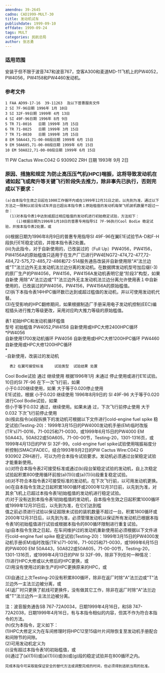 ```yaml
---
amendno: 39-2645  
cadno: CAD1999-MULT-30  
title: 发动机试车  
publishdate: 1999-09-10  
effdate: 1999-09-24  
tags: MULT  
categories: 民航总局  
author: 张志勇  
---
```

  
### 适用范围  
安装于但不限于波音747和波音767，空客A300和麦道MD-11飞机上的PW4052，PW4056，PW4158和PW4460发动机。  
  
<!--more-->  
### 参考文件  
    1 FAA AD99-17-16  39-11263  及以下普惠服务文件  
    2 SI 7F-96日期 1996年 1月 10日  
    3 SI 32F-99日期 1999年 4月 13日  
    4 SI 49F-96日期 1996年 8月 9日  
    5 TR 71-0016   日期 1999年 3月 15日  
    6 TR 71-0025   日期 1999年 3月 15日  
    7 TR 71-0030   日期 1999年 3月 15日  
    8 EM 50A443,71-00-00段日期 1999年 6月 15日  
    9 EM 50A605,71-00-00段日期 1999年 6月 15日  
    10 EM 50A822,71-00-00段日期 1999年 6月 15日  
11 PW Cactus Wire:C042 G 930902 ZRH 日期 1993年 9月 2日  
  
### 原因、措施和规定 为防止高压压气机(HPC)喘振，这将导致发动机在诸如起飞或爬升等关键飞行阶段失去推力，除非事先已执行，否则完成以下要求：  
    (a)自本指令生效之日起在1000工作循环内或在1999年12月31日之前，以先到为准，通过以下方法之一限制以前没有试车并且已超出本指令表１原始槛值的发动机每架飞机装机数量不超过一台：  
      (1)对本指令表1中达到或超过相应槛值的发动机进行初始稳定试验，方法如下：  
         (i)根据日期为1996年1月10日的普惠专用指导SI 7F-96执行Cool Bodie 稳定试验，并按本指令表2处置，或  
(ii)根据日期为1996年8月9日的普惠专用指导SI 49F-96在翼E1E试验节A-D和F-H段执行E1E稳定试验，并按本指令表2处置。  
         (iii)为此指令，对于自新使用的，已改装过的（Full Up）PW4056，PW4156，PW4156A的原始槛值只适用于在生产厂已进行PW4ENG72-474,72-477,72-484,72-575,72-485,72-486和72-514服务通告改装并自新使用除"A"法兰边或"T"法兰边外无主发动机法兰边分离的发动机。在数据牌发动机型号加后缀(-3)的原厂生产的PW4056，PW4156，PW4156A发动机表明它是“阶段3”构型，如果自新使 用除"A"法兰边或"T"法兰边外无主发动机法兰边分离允许使用表１中自新使用的，已改装过的PW4056，PW4156，PW4156A的原始槛值。  
      (2)拆下本指令表1中HPC循环数已达到或超过槛值的发动机，并以可使用发动机代替。  
      (3)在受影响的HPC翻修期间，如果根据制造厂手册采用电子发动机控制(EEC)编程插头进行推力等级更改，采用对应昀大推力等级的原始槛值。  
  
表1 初始HPC和发动机循环槛值  
      型号              初始槛值 PW4052,PW4158 自新使用或HPC大修2400HPC循环  
*PW4056  
         自新使用1700发动机循环 PW4056 自新使用或HPC大修1200HPC循环 PW4460 自新使用或HPC大修1200HPC循环  
*  
 -自新使用，改装过的发动机  
  
      表2 在翼可接受标准     试验类型  试验结果 处置  
Cool Bodie试验 通过 继续使用 根据1996年1月 未通过 停止使用或进行E1E试验。 10日的SI 7F-96             在下一次飞行前，如果  
            小于0.020继续使用，如果         大于等于0.020停止使用  
 E1E试验，根据  小于0.020 继续使用  1996年8月9日的 SI 49F-96 大于等于0.020  进行Cool Bodie试验，如果     
但小于等于0.032 通过，继续使用。如果未通             过，下次飞行前停止使用                    大于0.032  下次飞行前停止使用  
(b)按此指令(a)段拆换下的发动机可根据以下文件进行cold-engine fuel spike 稳定试验(Testing-20)：1999年3月15日的PW4000发动机手册(EM)临时改版(TR's)71-0016，71-0025和71-0030，或1999年6月15日的PW4000 EM 50A443，50A822或50A605，71-00-00节，Testing-20，1301-1316页，或1999年4月13日的PW SI 32F-99。cold-engine fuel spike试验使用喘振裕度分析控制(SMAC)FADEC，结合1993年9月2日的PW Cactus Wire:C042 G 930902 ZRH进行，可以为符合本指令试验要求。发动机必须通过台架稳定试验才能重新使用。  
    (c)对符合本指令表2可接受标准或通过(b)段台架稳定试验的发动机，自上次稳定试验起积累800使用循环前按(a)(1)(i)或(a)(1)(ii)段重复稳定试验。  
    (d)对不符合本指令表2可接受标准的发动机，在下次飞行前，以可用发动机更换。  
    (e)在自本指令生效之日起积累1800循环或2000年12月31日前，以先到为准，对其余飞机上已超过本指令表1初始槛值的发动机进行稳定试验。  
    (f)对于没有达到本指令表1初始槛值的发动机，自本指令生效之日起积累1000循环或1999年12月31日后，以先到为准，在它们达到槛  
值之前必须进行试验以保证超限未试验的装机数量不超过一台。积累1800循环或2000年12月31日后，以先到为准，必须管理发动机以保证所有发动机已根据本指令表1的初始槛值进行试验或根据本指令的800循环限制进行重复试验。  
    (g)自本指令生效之日起，在车间维护过的发动机重新使用前必须根据以下文件进行cold-engine fuel spike 稳定试验(Testing-20)：1999年3月15日的PW4000发动机手册(EM)临时改版(TR's)71-0016，71-0025和71-0030，或1999年6月15日的PW4000 EM 50A443，50A822或50A605，71-00-00节，Testing-20，1301-1316页，或1999年4月13日的PW SI 32F-99，除非下列任何一种情况：  
(1)进行HPC大修或以大修后的HPC更换，或  
(2)用没有使用过的新生产的HPC更换原来的HPC，或  
  
(3)自通过上次Testing-20没有积累800循环，除非在返厂时除"A"法兰边或"T"法兰边外一主法兰边被分离，或  
        (4)返厂时只更换了航线可更换件，没有做其它工作，除非在返厂时除"A"法兰边或"T"法兰边外一主法兰边被分离。  
  
注：波音服务通告SB 767-72A0034，日期1999年4月16日，和SB 747-72A2038，日期1999年4月16日，有与本指令相似的内容，但其不作为符合本指令的方法。  
(h)仅为本指令，定义如下：  
      (1)HPC大修定义为在车间修理时将HPC12至15级叶片间隙恢复至发动机手册配合和间隙节的间隙。  
(2)可用发动机定义为  
         (i)没有超过本指令表1的初始槛值，或  
         (ii)通过了(a)(1)(i)或(a)(1)(ii)或(b)或(g)段的稳定试验并在800循环之内。  
  
    完成本指令可采取能保证安全的替代方法或调整完成的时间，但必须得到适航当局的批准。  
